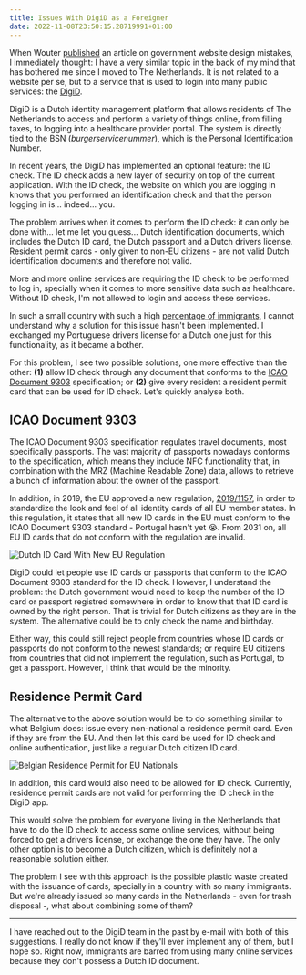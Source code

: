 ```yaml
---
title: Issues With DigiD as a Foreigner
date: 2022-11-08T23:50:15.28719991+01:00
---
```


When Wouter [published](https://brainbaking.com/post/2022/11/governmental-infrastructure-website-design-mistakes/) an article on government website design mistakes, I immediately thought: I have a very similar topic in the back of my mind that has bothered me since I moved to The Netherlands. It is not related to a website per se, but to a service that is used to login into many public services: the [DigiD](https://www.digid.nl/).

<!--more-->

DigiD is a Dutch identity management platform that allows residents of The Netherlands to access and perform a variety of things online, from filling taxes, to logging into a healthcare provider portal. The system is directly tied to the BSN (_burgerservicenummer_), which is the Personal Identification Number.

In recent years, the DigiD has implemented an optional feature: the ID check. The ID check adds a new layer of security on top of the current application. With the ID check, the website on which you are logging in knows that you performed an identification check and that the person logging in is... indeed... you.

The problem arrives when it comes to perform the ID check: it can only be done with... let me let you guess... Dutch identification documents, which includes the Dutch ID card, the Dutch passport and a Dutch drivers license. Resident permit cards - only given to non-EU citizens - are not valid Dutch identification documents and therefore not valid.

More and more online services are requiring the ID check to be performed to log in, specially when it comes to more sensitive data such as healthcare. Without ID check, I'm not allowed to login and access these services.

In such a small country with such a high [percentage of immigrants](https://www.cbs.nl/en-gb/dossier/migration-and-integration/how-many-people-immigrate-to-the-netherlands-), I cannot understand why a solution for this issue hasn't been implemented. I exchanged my Portuguese drivers license for a Dutch one just for this functionality, as it became a bother.

For this problem, I see two possible solutions, one more effective than the other: **(1)** allow ID check through any document that conforms to the [ICAO Document 9303](https://en.wikipedia.org/wiki/Machine-readable_passport) specification; or **(2)** give every resident a resident permit card that can be used for ID check. Let's quickly analyse both.

## ICAO Document 9303

The ICAO Document 9303 specification regulates travel documents, most specifically passports. The vast majority of passports nowadays conforms to the specification, which means they include NFC functionality that, in combination with the MRZ (Machine Readable Zone) data, allows to retrieve a bunch of information about the owner of the passport.

In addition, in 2019, the EU approved a new regulation, [2019/1157](https://eur-lex.europa.eu/eli/reg/2019/1157/oj), in order to standardize the look and feel of all identity cards of all EU member states. In this regulation, it states that all new ID cards in the EU must conform to the ICAO Document 9303 standard - Portugal hasn't yet 😭. From 2031 on, all EU ID cards that do not conform with the regulation are invalid.

<style>.sfig { max-width: 25rem }</style>

![Dutch ID Card With New EU Regulation](cdn:/121f64299ad03a7c342bffa231a583caa41d45a8c6bdf8d19cb0c137ee80ad76?class=sfig)

DigiD could let people use ID cards or passports that conform to the ICAO Document 9303 standard for the ID check. However, I understand the problem: the Dutch government would need to keep the number of the ID card or passport registred somewhere in order to know that that ID card is owned by the right person. That is trivial for Dutch citizens as they are in the system. The alternative could be to only check the name and birthday.

Either way, this could still reject people from countries whose ID cards or passports do not conform to the newest standards; or require EU citizens from countries that did not implement the regulation, such as Portugal, to get a passport. However, I think that would be the minority.

## Residence Permit Card

The alternative to the above solution would be to do something similar to what Belgium does: issue every non-national a residence permit card. Even if they are from the EU. And then let this card be used for ID check and online authentication, just like a regular Dutch citizen ID card.

![Belgian Residence Permit for EU Nationals](cdn:/3899f86140817e7bcbdd4bee580c9ee0e83074ad5fd1a7c42efc78c99a177a31?class=sfig)

In addition, this card would also need to be allowed for ID check. Currently, residence permit cards are not valid for performing the ID check in the DigiD app.

This would solve the problem for everyone living in the Netherlands that have to do the ID check to access some online services, without being forced to get a drivers license, or exchange the one they have. The only other option is to become a Dutch citizen, which is definitely not a reasonable solution either.

The problem I see with this approach is the possible plastic waste created with the issuance of cards, specially in a country with so many immigrants. But we're already issued so many cards in the Netherlands - even for trash disposal -, what about combining some of them?

---

I have reached out to the DigiD team in the past by e-mail with both of this suggestions. I really do not know if they'll ever implement any of them, but I hope so. Right now, immigrants are barred from using many online services because they don't possess a Dutch ID document.
